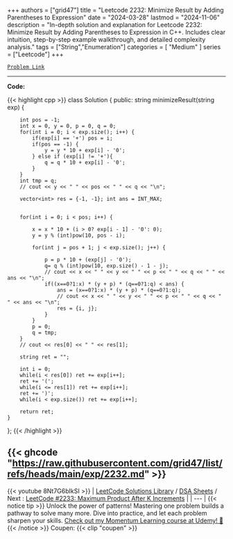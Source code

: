 
+++
authors = ["grid47"]
title = "Leetcode 2232: Minimize Result by Adding Parentheses to Expression"
date = "2024-03-28"
lastmod = "2024-11-06"
description = "In-depth solution and explanation for Leetcode 2232: Minimize Result by Adding Parentheses to Expression in C++. Includes clear intuition, step-by-step example walkthrough, and detailed complexity analysis."
tags = ["String","Enumeration"]
categories = [
    "Medium"
]
series = ["Leetcode"]
+++



[`Problem Link`](https://leetcode.com/problems/minimize-result-by-adding-parentheses-to-expression/description/)

---
**Code:**

{{< highlight cpp >}}
class Solution {
public:
    string minimizeResult(string exp) {
        
        int pos = -1;
        int x = 0, y = 0, p = 0, q = 0;        
        for(int i = 0; i < exp.size(); i++) {
            if(exp[i] == '+') pos = i;
            if(pos == -1) {
                y = y * 10 + exp[i] - '0';
            } else if (exp[i] != '+'){
                q = q * 10 + exp[i] - '0';
            }
        }
        int tmp = q;
        // cout << y << " " << pos << " " << q << "\n";
        
        vector<int> res = {-1, -1}; int ans = INT_MAX;
        

        for(int i = 0; i < pos; i++) {
            
            x = x * 10 + (i > 0? exp[i - 1] - '0': 0);
            y = y % (int)pow(10, pos - i);
            
            for(int j = pos + 1; j < exp.size(); j++) {
                
                p = p * 10 + (exp[j] - '0');
                q= q % (int)pow(10, exp.size() - 1 - j);
                // cout << x << " " << y << " " << p << " " << q << " " << ans << "\n";                  
                if((x==0?1:x) * (y + p) * (q==0?1:q) < ans) {
                    ans = (x==0?1:x) * (y + p) * (q==0?1:q);
                    // cout << x << " " << y << " " << p << " " << q << " " << ans << "\n";                    
                    res = {i, j};
                }
            }
            p = 0;
            q = tmp;
        }
        // cout << res[0] << " " << res[1];
        
        string ret = "";
        
        int i = 0;
        while(i < res[0]) ret += exp[i++];
        ret += '(';
        while(i <= res[1]) ret += exp[i++];
        ret += ')';
        while(i < exp.size()) ret += exp[i++];
        
        return ret;
    }
};
{{< /highlight >}}

{{< ghcode "https://raw.githubusercontent.com/grid47/list/refs/heads/main/exp/2232.md" >}}
---
{{< youtube 8Nt7G6bIkSI >}}
| [LeetCode Solutions Library](https://grid47.xyz/leetcode/) / [DSA Sheets](https://grid47.xyz/sheets/) / Next : [LeetCode #2233: Maximum Product After K Increments](https://grid47.xyz/posts/leetcode-2233-maximum-product-after-k-increments-solution/) |
| --- |
{{< notice tip >}}
Unlock the power of patterns! Mastering one problem builds a pathway to solve many more. Dive into practice, and let each problem sharpen your skills. [Check out my Momentum Learning course at Udemy! 🚀 ](https://www.udemy.com/course/algorithms-and-data-structures-in-cpp/)
{{< /notice >}}
Coupen: {{< clip "coupen" >}}
